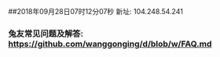 ##2018年09月28日07时12分07秒 新址: 104.248.54.241
### 兔友常见问题及解答: https://github.com/wanggonging/d/blob/w/FAQ.md
